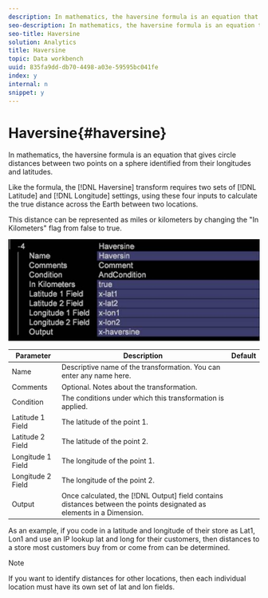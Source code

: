 ```yaml
---
description: In mathematics, the haversine formula is an equation that gives circle distances between two points on a sphere identified from their longitudes and latitudes.
seo-description: In mathematics, the haversine formula is an equation that gives circle distances between two points on a sphere identified from their longitudes and latitudes.
seo-title: Haversine
solution: Analytics
title: Haversine
topic: Data workbench
uuid: 835fa9dd-db70-4498-a03e-59595bc041fe
index: y
internal: n
snippet: y
---
```


# Haversine{#haversine}

In mathematics, the haversine formula is an equation that gives circle distances between two points on a sphere identified from their longitudes and latitudes.

 Like the formula, the [!DNL Haversine] transform requires two sets of [!DNL Latitude] and [!DNL Longitude] settings, using these four inputs to calculate the true distance across the Earth between two locations.

This distance can be represented as miles or kilometers by changing the "In Kilometers" flag from false to true.

![](assets/cfg_TransformationType_Haversine.png)

|  Parameter  | Description  | Default  |
|---|---|---|
|  Name  | Descriptive name of the transformation. You can enter any name here.  | |
|  Comments  | Optional. Notes about the transformation.  | |
|  Condition  | The conditions under which this transformation is applied.  | |
|  Latitude 1 Field  | The latitude of the point 1. | |
|  Latitude 2 Field  | The latitude of the point 2.  | |
|  Longitude 1 Field  | The longitude of the point 1. | |
|  Longitude 2 Field  | The longitude of the point 2.  | |
|  Output  |Once calculated, the [!DNL Output] field contains distances between the points designated as elements in a Dimension.  | |

As an example, if you code in a latitude and longitude of their store as Lat1, Lon1 and use an IP lookup lat and long for their customers, then distances to a store most customers buy from or come from can be determined.

>[!NOTE]
>
>If you want to identify distances for other locations, then each individual location must have its own set of lat and lon fields.

